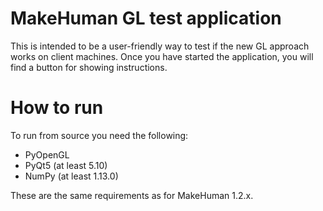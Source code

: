 # MakeHuman GL test application

This is intended to be a user-friendly way to test if the new GL approach works on client machines. Once you have
started the application, you will find a button for showing instructions.

# How to run

To run from source you need the following:

* PyOpenGL
* PyQt5 (at least 5.10)
* NumPy (at least 1.13.0)

These are the same requirements as for MakeHuman 1.2.x.
